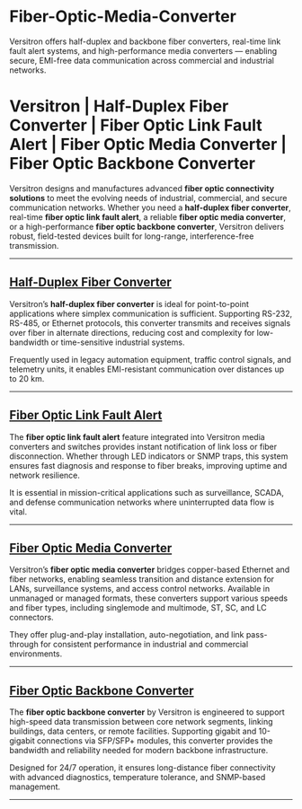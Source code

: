 # Fiber-Optic-Media-Converter
Versitron offers half-duplex and backbone fiber converters, real-time link fault alert systems, and high-performance media converters — enabling secure, EMI-free data communication across commercial and industrial networks.
# Versitron | Half-Duplex Fiber Converter | Fiber Optic Link Fault Alert | Fiber Optic Media Converter | Fiber Optic Backbone Converter

Versitron designs and manufactures advanced **fiber optic connectivity solutions** to meet the evolving needs of industrial, commercial, and secure communication networks. Whether you need a **half-duplex fiber converter**, real-time **fiber optic link fault alert**, a reliable **fiber optic media converter**, or a high-performance **fiber optic backbone converter**, Versitron delivers robust, field-tested devices built for long-range, interference-free transmission.

---

## [Half-Duplex Fiber Converter](https://www.versitron.com/products/m7275s-2sfba-10100tx100fx-single-fiber-media-converter-2)  
Versitron’s **half-duplex fiber converter** is ideal for point-to-point applications where simplex communication is sufficient. Supporting RS-232, RS-485, or Ethernet protocols, this converter transmits and receives signals over fiber in alternate directions, reducing cost and complexity for low-bandwidth or time-sensitive industrial systems.

Frequently used in legacy automation equipment, traffic control signals, and telemetry units, it enables EMI-resistant communication over distances up to 20 km.

---

## [Fiber Optic Link Fault Alert](https://www.versitron.com/products/mf7275-2sfa-industrial-media-converter-singlefiber-singlemode-st)  
The **fiber optic link fault alert** feature integrated into Versitron media converters and switches provides instant notification of link loss or fiber disconnection. Whether through LED indicators or SNMP traps, this system ensures fast diagnosis and response to fiber breaks, improving uptime and network resilience.

It is essential in mission-critical applications such as surveillance, SCADA, and defense communication networks where uninterrupted data flow is vital.

---

## [Fiber Optic Media Converter](https://www.versitron.com/products/mf7275-2-media-converter-singlemode-sc)  
Versitron’s **fiber optic media converter** bridges copper-based Ethernet and fiber networks, enabling seamless transition and distance extension for LANs, surveillance systems, and access control networks. Available in unmanaged or managed formats, these converters support various speeds and fiber types, including singlemode and multimode, ST, SC, and LC connectors.

They offer plug-and-play installation, auto-negotiation, and link pass-through for consistent performance in industrial and commercial environments.

---

## [Fiber Optic Backbone Converter](https://www.versitron.com/products/10-100-base-tx-to-100-base-fx-fiber-optic-media-converter-multimode-st)  
The **fiber optic backbone converter** by Versitron is engineered to support high-speed data transmission between core network segments, linking buildings, data centers, or remote facilities. Supporting gigabit and 10-gigabit connections via SFP/SFP+ modules, this converter provides the bandwidth and reliability needed for modern backbone infrastructure.

Designed for 24/7 operation, it ensures long-distance fiber connectivity with advanced diagnostics, temperature tolerance, and SNMP-based management.

---
